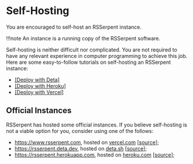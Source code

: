 # Self-Hosting

You are encouraged to self-host an RSSerpent instance.

!!!note
    An instance is a running copy of the RSSerpent software.

Self-hosting is neither difficult nor complicated. You are not required to have any relevant experience in computer programming to achieve this job. Here are some easy-to-follow tutorials on self-hosting an RSSerpent instance:

- [[Deploy with Deta]](deta.md)
- [[Deploy with Heroku]](heroku.md)
- [[Deploy with Vercel]](vercel.md)

## Official Instances

RSSerpent has hosted some official instances. If you believe self-hosting is not a viable option for you, consider using one of the follows:

- <https://www.rsserpent.com>, hosted on [vercel.com](https://vercel.com/) [[source](https://github.com/RSSerpent/rsserpent-deploy-vercel)];
- <https://rsserpent.deta.dev>, hosted on [deta.sh](https://www.deta.sh/) [[source](https://github.com/RSSerpent/rsserpent-deploy-deta)];
- <https://rsserpent.herokuapp.com>, hosted on [heroku.com](https://www.heroku.com/) [[source](https://github.com/RSSerpent/rsserpent-deploy-heroku)];
